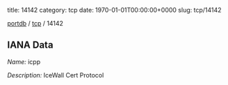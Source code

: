 title: 14142
category: tcp
date: 1970-01-01T00:00:00+0000
slug: tcp/14142

[portdb](/) / [tcp](/category/tcp.html) / 14142


## IANA Data

_Name:_ icpp

_Description:_ IceWall Cert Protocol

